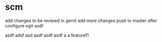 scm
===
add changes to be reviewd in gerrit
add more changes
push to master after configure egit
asdf

asdf
adsf
asd
asdf
asdf
asdf
a
a
feature11